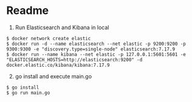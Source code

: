 # Readme
1. Run Elasticsearch and Kibana in local
```shell
$ docker network create elastic
$ docker run -d --name elasticsearch --net elastic -p 9200:9200 -p 9300:9300 -e "discovery.type=single-node" elasticsearch:7.17.9
$ docker run --name kibana --net elastic -p 127.0.0.1:5601:5601 -e "ELASTICSEARCH_HOSTS=http://elasticsearch:9200" -d docker.elastic.co/kibana/kibana:7.17.9
```

2. go install and execute main.go
```shell
$ go install
$ go run main.go
```